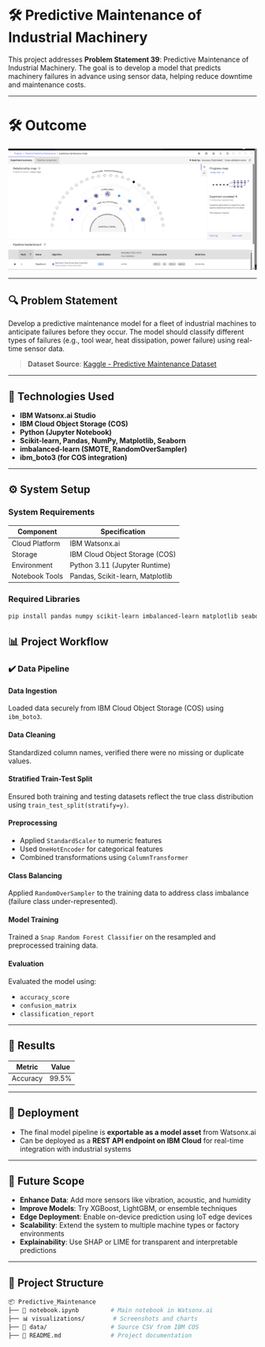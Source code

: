 # 🛠️ Predictive Maintenance of Industrial Machinery

This project addresses **Problem Statement 39**: Predictive Maintenance of Industrial Machinery. The goal is to develop a model that predicts machinery failures in advance using sensor data, helping reduce downtime and maintenance costs.

---
# 🛠️ Outcome

![Outcome Placeholder](Outcome.png) <!-- Replace with your actual image path -->

---


## 🔍 Problem Statement

Develop a predictive maintenance model for a fleet of industrial machines to anticipate failures before they occur. The model should classify different types of failures (e.g., tool wear, heat dissipation, power failure) using real-time sensor data.

> **Dataset Source**: [Kaggle - Predictive Maintenance Dataset](https://www.kaggle.com/datasets/shivamb/machine-predictive-maintenance-classification)

---

## 🧰 Technologies Used

- **IBM Watsonx.ai Studio**  
- **IBM Cloud Object Storage (COS)**  
- **Python (Jupyter Notebook)**  
- **Scikit-learn, Pandas, NumPy, Matplotlib, Seaborn**  
- **imbalanced-learn (SMOTE, RandomOverSampler)**  
- **ibm_boto3 (for COS integration)**

---

## ⚙️ System Setup

### System Requirements

| Component         | Specification                     |
|------------------|-------------------------------------|
| Cloud Platform   | IBM Watsonx.ai        |
| Storage          | IBM Cloud Object Storage (COS)     |
| Environment      | Python 3.11 (Jupyter Runtime)      |
| Notebook Tools   | Pandas, Scikit-learn, Matplotlib   |

### Required Libraries

```bash
pip install pandas numpy scikit-learn imbalanced-learn matplotlib seaborn ibm_boto3
```
## 📊 Project Workflow

### ✔️ Data Pipeline

#### **Data Ingestion**  
Loaded data securely from IBM Cloud Object Storage (COS) using `ibm_boto3`.

#### **Data Cleaning**  
Standardized column names, verified there were no missing or duplicate values.

#### **Stratified Train-Test Split**  
Ensured both training and testing datasets reflect the true class distribution using `train_test_split(stratify=y)`.

#### **Preprocessing**
- Applied `StandardScaler` to numeric features  
- Used `OneHotEncoder` for categorical features  
- Combined transformations using `ColumnTransformer`

#### **Class Balancing**  
Applied `RandomOverSampler` to the training data to address class imbalance (failure class under-represented).

#### **Model Training**  
Trained a `Snap Random Forest Classifier` on the resampled and preprocessed training data.

#### **Evaluation**  
Evaluated the model using:
- `accuracy_score`
- `confusion_matrix`
- `classification_report`

---

## 🧪 Results

| **Metric**              | **Value** |
|-------------------------|-----------|
| Accuracy                | 99.5%     |



---

## 🚀 Deployment

- The final model pipeline is **exportable as a model asset** from Watsonx.ai  
- Can be deployed as a **REST API endpoint on IBM Cloud** for real-time integration with industrial systems

---

## 🔭 Future Scope

- **Enhance Data**: Add more sensors like vibration, acoustic, and humidity  
- **Improve Models**: Try XGBoost, LightGBM, or ensemble techniques  
- **Edge Deployment**: Enable on-device prediction using IoT edge devices  
- **Scalability**: Extend the system to multiple machine types or factory environments  
- **Explainability**: Use SHAP or LIME for transparent and interpretable predictions

---

## 📁 Project Structure

```bash
📦 Predictive_Maintenance
├── 📓 notebook.ipynb         # Main notebook in Watsonx.ai
├── 📊 visualizations/        # Screenshots and charts
├── 📁 data/                  # Source CSV from IBM COS
├── 📄 README.md              # Project documentation


